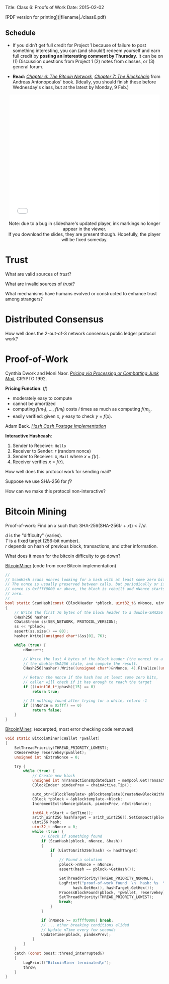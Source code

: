 Title: Class 6: Proofs of Work
Date: 2015-02-02

   <div class="phighlight">
   [PDF version for printing](|filename|./class6.pdf)
   </div>

## Schedule 

   <div class="todo">

- If you didn’t get full credit for Project 1 because of failure to post
  something interesting, you can (and should!) redeem yourself and earn
  full credit by **posting an interesting comment by Thursday**.  It can
  be on (1) Discussion questions from Project 1 (2) notes from classes,
  or (3) general forum.

- **Read:** [_Chapter 6: The Bitcoin
Network_](https://github.com/aantonop/bitcoinbook/blob/develop/ch06.asciidoc),
[_Chapter 7: The
Blockchain_](https://github.com/aantonop/bitcoinbook/blob/develop/ch07.asciidoc)
from Andreas Antonopoulos' book.  (Ideally, you should finish these
before Wednesday's class, but at the latest by Monday, 9 Feb.)
   </div>

<center> 
<iframe src="//www.slideshare.net/slideshow/embed_code/44177245" width="476" height="400" frameborder="0" marginwidth="0" marginheight="0" scrolling="no"></iframe>
<div class="caption">Note: due to a bug in
slideshare's updated player, ink markings no longer appear in the
viewer.  <br>If you download the slides, they are present though.
Hopefully, the player will be fixed someday. </div>
</center>

# Trust

What are valid sources of _trust_?
<div class="gap">

</div>

What are invalid sources of _trust_?
<div class="gap">

</div>

What mechanisms have humans evolved or constructed to enhance trust among strangers?
<div class="gap">

</div>

# Distributed Consensus

How well does the 2-out-of-3 network consensus public ledger protocol work?
<div class="gap">

</div>


# Proof-of-Work

Cynthia Dwork and Moni Naor.  [_Pricing via Processing or Combatting Junk Mail_](|filename|./pvp.pdf), CRYPTO 1992.

**Pricing Function**: (<span class="math">_f_</span>)
- moderately easy to compute
- cannot be amortized 
- computing <span class="math">_f_(_m_<sub>1</sub>), ..., _f_(_m_<sub>l</sub>)</span> costs <span class="math">_l_</span> times as much as computing <span class="math">_f_(_m_<sub>i<sub>)</span>. 
- easily verified: given <span class="math">_x_</span>, <span class="math">_y_</span> easy to check <span class="math">_y_ = _f_(_x_)</span>.

Adam Back. [_Hash Cash Postage Implementation_](http://www.hashcash.org/papers/announce.txt)

**Interactive Hashcash**:  
1. Sender to Receiver: `Hello`  
2. Receiver to Sender: <span class="math">_r_</span> (random nonce)  
3. Sender to Receiver: <span class="math">_x_</span>, `Mail` where <span class="math">_x_ = _f_(_r_)</span>.  
4. Receiver verifies <span class="math">_x_ = _f_(_r_)</span>.  

How well does this protocol work for sending mail?
<div class="gap">

</div>

Suppose we use SHA-256 for <span class="math">_f_</span>?
<div class="gap">

</div>

How can we make this protocol non-interactive?
<div class="gap">

</div>

# Bitcoin Mining

Proof-of-work: Find an <span class="math">_x_</span> such that: SHA-256(SHA-256(<span class="math">_r_</span> + <span class="math">_x_</span>)) < <span class="math">_T_/_d_</span>.

<span class="math">_d_</span> is the "difficulty" (varies).  
<span class="math">_T_</span> is a fixed target (256-bit number).  
<span class="math">_r_</span> depends on hash of previous block, transactions, and other information.

What does it mean for the bitcoin difficulty to go down?
<div class="gap">

</div>


[BitcoinMiner](https://github.com/bitcoin/bitcoin/blob/master/src/miner.cpp) (code from core Bitcoin implementation)

```c
//
// ScanHash scans nonces looking for a hash with at least some zero bits.
// The nonce is usually preserved between calls, but periodically or if the
// nonce is 0xffff0000 or above, the block is rebuilt and nNonce starts over at
// zero.
//
bool static ScanHash(const CBlockHeader *pblock, uint32_t& nNonce, uint256 *phash)
{
    // Write the first 76 bytes of the block header to a double-SHA256 state.
    CHash256 hasher;
    CDataStream ss(SER_NETWORK, PROTOCOL_VERSION);
    ss << *pblock;
    assert(ss.size() == 80);
    hasher.Write((unsigned char*)&ss[0], 76);

    while (true) {
        nNonce++;

        // Write the last 4 bytes of the block header (the nonce) to a copy of
        // the double-SHA256 state, and compute the result.
        CHash256(hasher).Write((unsigned char*)&nNonce, 4).Finalize((unsigned char*)phash);

        // Return the nonce if the hash has at least some zero bits,
        // caller will check if it has enough to reach the target
        if (((uint16_t*)phash)[15] == 0)
            return true;

        // If nothing found after trying for a while, return -1
        if ((nNonce & 0xfff) == 0)
            return false;
    }
}
```
[BitcoinMiner](https://github.com/bitcoin/bitcoin/blob/master/src/miner.cpp#L438): (excerpted, most error checking code removed)

```c
void static BitcoinMiner(CWallet *pwallet)
{
    SetThreadPriority(THREAD_PRIORITY_LOWEST);
    CReserveKey reservekey(pwallet);
    unsigned int nExtraNonce = 0;

    try {
        while (true) {
            // Create new block
            unsigned int nTransactionsUpdatedLast = mempool.GetTransactionsUpdated();
            CBlockIndex* pindexPrev = chainActive.Tip();

            auto_ptr<CBlockTemplate> pblocktemplate(CreateNewBlockWithKey(reservekey));
            CBlock *pblock = &pblocktemplate->block;
            IncrementExtraNonce(pblock, pindexPrev, nExtraNonce);

            int64_t nStart = GetTime();
            arith_uint256 hashTarget = arith_uint256().SetCompact(pblock->nBits);
            uint256 hash;
            uint32_t nNonce = 0;
            while (true) {
                // Check if something found
                if (ScanHash(pblock, nNonce, &hash))
                {
                    if (UintToArith256(hash) <= hashTarget)
                    {
                        // Found a solution
                        pblock->nNonce = nNonce;
                        assert(hash == pblock->GetHash());

                        SetThreadPriority(THREAD_PRIORITY_NORMAL);
                        LogPrintf("proof-of-work found  \n  hash: %s  \ntarget: %s\n", 
	                          hash.GetHex(), hashTarget.GetHex());
                        ProcessBlockFound(pblock, *pwallet, reservekey);
                        SetThreadPriority(THREAD_PRIORITY_LOWEST);
                        break;
                    }
                }

                if (nNonce >= 0xffff0000) break;
                // ... other breaking conditions elided
                // Update nTime every few seconds
                UpdateTime(pblock, pindexPrev);
            }
        }
    }
    catch (const boost::thread_interrupted&)
    {
        LogPrintf("BitcoinMiner terminated\n");
        throw;
    }
}
```


